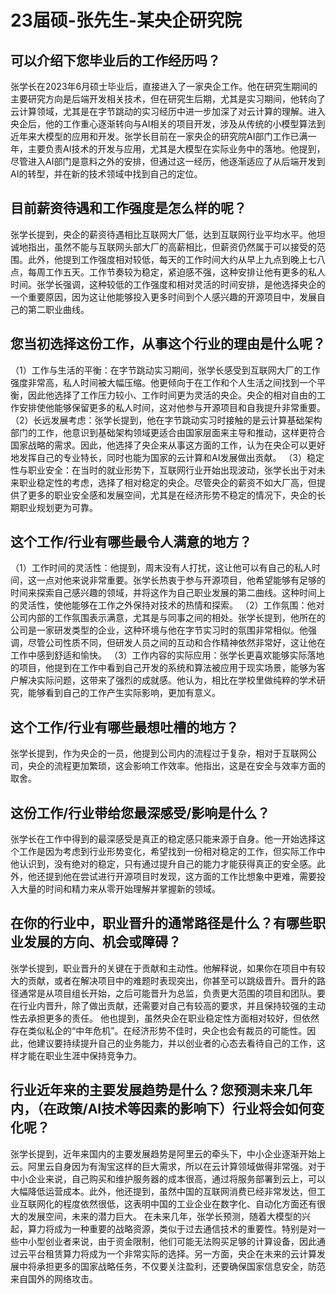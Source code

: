 # 23届硕-张先生-某央企研究院
## 可以介绍下您毕业后的工作经历吗？
张学长在2023年6月硕士毕业后，直接进入了一家央企工作。他在研究生期间的主要研究方向是后端开发相关技术，但在研究生后期，尤其是实习期间，他转向了云计算领域，尤其是在字节跳动的实习经历中进一步加深了对云计算的理解。进入央企后，他的工作重心逐渐转向与AI相关的项目开发，涉及从传统的小模型算法到近年来大模型的应用和开发。张学长目前在一家央企的研究院AI部门工作已满一年，主要负责AI技术的开发与应用，尤其是大模型在实际业务中的落地。他提到，尽管进入AI部门是意料之外的安排，但通过这一经历，他逐渐适应了从后端开发到AI的转型，并在新的技术领域中找到自己的定位。
## 目前薪资待遇和工作强度是怎么样的呢？
张学长提到，央企的薪资待遇相比互联网大厂低，达到互联网行业平均水平。他坦诚地指出，虽然不能与互联网头部大厂的高薪相比，但薪资仍然属于可以接受的范围。此外，他提到工作强度相对较低，每天的工作时间大约从早上九点到晚上七八点，每周工作五天。工作节奏较为稳定，紧迫感不强，这种安排让他有更多的私人时间。张学长强调，这种较低的工作强度和相对灵活的时间安排，是他选择央企的一个重要原因，因为这让他能够投入更多时间到个人感兴趣的开源项目中，发展自己的第二职业曲线。
## 您当初选择这份工作，从事这个行业的理由是什么呢？
（1）工作与生活的平衡：在字节跳动实习期间，张学长感受到互联网大厂的工作强度非常高，私人时间被大幅压缩。他更倾向于在工作和个人生活之间找到一个平衡，因此他选择了工作压力较小、工作时间更为灵活的央企。央企的相对自由的工作安排使他能够保留更多的私人时间，这对他参与开源项目和自我提升非常重要。
（2）长远发展考虑：张学长提到，他在字节跳动实习时接触的是云计算基础架构部门的工作，他意识到基础架构领域更适合由国家层面来主导和推动，这样更符合国家战略的需求。因此，他选择了央企来从事这方面的工作，认为在央企可以更好地发挥自己的专业特长，同时也能为国家的云计算和AI发展做出贡献。
（3）稳定性与职业安全：在当时的就业形势下，互联网行业开始出现波动，张学长出于对未来职业稳定性的考虑，选择了相对稳定的央企。尽管央企的薪资不如大厂高，但提供了更多的职业安全感和发展空间，尤其是在经济形势不稳定的情况下，央企的长期职业规划更为可靠。
## 这个工作/行业有哪些最令人满意的地方？
（1）工作时间的灵活性：他提到，周末没有人打扰，这让他可以有自己的私人时间，这一点对他来说非常重要。张学长热衷于参与开源项目，他希望能够有足够的时间来探索自己感兴趣的领域，并将这作为自己职业发展的第二曲线。这种时间上的灵活性，使他能够在工作之外保持对技术的热情和探索。
（2）工作氛围：他对公司内部的工作氛围表示满意，尤其是与同事之间的相处。张学长提到，他所在的公司是一家研发类型的企业，这种环境与他在字节实习时的氛围非常相似。他强调，尽管公司性质不同，但研发人员之间的互动和合作精神依然非常好，这让他在工作中感到舒适和愉快。
（3）工作内容的实际应用：张学长更喜欢能够实际落地的项目，他提到在工作中看到自己开发的系统和算法被应用于现实场景，能够为客户解决实际问题，这带来了强烈的成就感。他认为，相比在学校里做纯粹的学术研究，能够看到自己的工作产生实际影响，更加有意义。
## 这个工作/行业有哪些最想吐槽的地方？
张学长提到，作为央企的一员，他提到公司内的流程过于复杂，相对于互联网公司，央企的流程更加繁琐，这会影响工作效率。他指出，这是在安全与效率方面的取舍。
## 这份工作/行业带给您最深感受/影响是什么？
张学长在工作中得到的最深感受是真正的稳定感只能来源于自身。他一开始选择这个工作是因为考虑到行业形势变化，希望找到一份相对稳定的工作，但实际工作中他认识到，没有绝对的稳定，只有通过提升自己的能力才能获得真正的安全感。此外，他还提到他在尝试进行开源项目时发现，这方面的工作比想象中更难，需要投入大量的时间和精力来从零开始理解并掌握新的领域。
## 在你的行业中，职业晋升的通常路径是什么？有哪些职业发展的方向、机会或障碍？
张学长提到，职业晋升的关键在于贡献和主动性。他解释说，如果你在项目中有较大的贡献，或者在解决项目中的难题时表现突出，你甚至可以跳级晋升。晋升的路径通常是从项目组长开始，之后可能晋升为总监，负责更大范围的项目和团队。要在行业内晋升，除了做出贡献，还需要对自己有较高的要求，并且保持较强的主动性去承担更多的责任。
他也提到，虽然央企在职业稳定性方面相对较好，但依然存在类似私企的“中年危机”。在经济形势不佳时，央企也会有裁员的可能性。因此，他建议要持续提升自己的业务能力，并以创业者的心态去看待自己的工作，这样才能在职业生涯中保持竞争力。
## 行业近年来的主要发展趋势是什么？您预测未来几年内，（在政策/AI技术等因素的影响下）行业将会如何变化呢？
张学长提到，近年来国内的主要发展趋势是阿里云的牵头下，中小企业逐渐开始上云。阿里云自身因为有淘宝这样的巨大需求，所以在云计算领域做得非常强。对于中小企业来说，自己购买和维护服务器的成本很高，通过将服务部署到云上，可以大幅降低运营成本。此外，他还提到，虽然中国的互联网消费已经非常发达，但工业互联网化的程度依然很低，这表明中国的工业企业在数字化、自动化方面还有很大的发展空间，未来的潜力巨大。
在未来几年，张学长预测，随着大模型的兴起，算力将成为一种重要的战略资源，类似于过去通信技术的重要性。特别是对一些中小型创业者来说，由于资金限制，他们可能无法购买足够的计算设备，因此通过云平台租赁算力将成为一个非常实际的选择。另一方面，央企在未来的云计算发展中将承担更多的国家战略任务，不仅要关注盈利，还要确保国家信息安全，防范来自国外的网络攻击。
